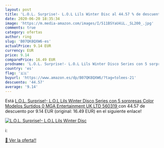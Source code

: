 ```yaml
---
layout: post
title: 'L.O.L. Surprise!- L.O.L Lils Winter Disc al 44.57 % de descuento'
date: 2020-06-20 18:35:34
image: 'https://m.media-amazon.com/images/I/511BSYaU4iL._SL200_.jpg'
comments: true
category: ofertas
author: ring
slug: 'B07QK8QXW6-es'
actualPrice: 9.14 EUR
currency: EUR
price: 9.14
comparePrice: 16.49 EUR
prodname: 'L.O.L. Surprise!- L.O.L Lils Winter Disco Series con 5 sorpresas  Color Modelos Surtidos  0  MGA Entertainment UK LTD 560319 '
country: 'es'
flag: '🇪🇸'
buyurl: 'https://www.amazon.es/dp/B07QK8QXW6/?tag=tolees-21'
descuento: '44.57'
average: '9.14'
---
```


Está [L.O.L. Surprise!- L.O.L Lils Winter Disco Series con 5 sorpresas  Color Modelos Surtidos  0  MGA Entertainment UK LTD 560319 ](https://www.amazon.es/dp/B07QK8QXW6/?tag=tolees-21) con 44.57 de descuento por 9.14 EUR (original: 16.49 EUR) en el siguiente enlace!

[![L.O.L. Surprise!- L.O.L Lils Winter Disc](https://m.media-amazon.com/images/I/511BSYaU4iL._SL200_.jpg)](https://www.amazon.es/dp/B07QK8QXW6/?tag=tolees-21)

ℹ️:


[🛒 Ver la oferta!!](https://www.amazon.es/dp/B07QK8QXW6/?tag=tolees-21)

